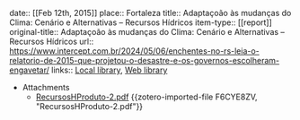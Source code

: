 date:: [[Feb 12th, 2015]]
place:: Fortaleza
title:: Adaptaçoão às mudanças do Clima: Cenário e Alternativas – Recursos Hídricos
item-type:: [[report]]
original-title:: Adaptaçoão às mudanças do Clima: Cenário e Alternativas – Recursos Hídricos
url:: https://www.intercept.com.br/2024/05/06/enchentes-no-rs-leia-o-relatorio-de-2015-que-projetou-o-desastre-e-os-governos-escolheram-engavetar/
links:: [Local library](zotero://select/library/items/3JWIUM7Z), [Web library](https://www.zotero.org/users/46463/items/3JWIUM7Z)

- Attachments
	- [RecursosHProduto-2.pdf](zotero://select/library/items/F6CYE8ZV) {{zotero-imported-file F6CYE8ZV, "RecursosHProduto-2.pdf"}}
